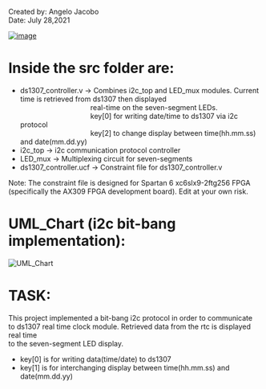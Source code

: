 Created by: Angelo Jacobo  
Date: July 28,2021  

[![image](https://user-images.githubusercontent.com/87559347/127265370-b189a2ca-7299-4331-a21f-5745ca604da7.png)](https://youtu.be/xc_hXEl5_Zc)

# Inside the src folder are:  
* ds1307_controller.v -> Combines i2c_top and LED_mux modules. Current time is retrieved from ds1307 then displayed  
&emsp;&emsp;&emsp;&emsp;&emsp;&emsp;&emsp;&emsp;&emsp;&emsp;real-time on the seven-segment LEDs.  
&emsp;&emsp;&emsp;&emsp;&emsp;&emsp;&emsp;&emsp;&emsp;&emsp;key[0] for writing date/time to ds1307 via i2c protocol  
&emsp;&emsp;&emsp;&emsp;&emsp;&emsp;&emsp;&emsp;&emsp;&emsp;key[2] to change display between time(hh.mm.ss) and date(mm.dd.yy)  
* i2c_top -> i2c communication protocol controller  
* LED_mux -> Multiplexing circuit for seven-segments  
* ds1307_controller.ucf -> Constraint file for ds1307_controller.v  

Note: The constraint file is designed for Spartan 6 xc6slx9-2ftg256 FPGA (specifically the AX309 FPGA development board). Edit at your own risk.  

# UML_Chart (i2c bit-bang implementation):
![UML_Chart](https://user-images.githubusercontent.com/87559347/127259379-dd459274-89d2-4dc5-b9bc-6219f04505ff.jpg)


# TASK:  
This project implemented a bit-bang i2c protocol in order to communicate    
to ds1307 real time clock module. Retrieved data from the rtc is displayed  real time   
to the seven-segment LED display.  
* key[0] is for writing data(time/date) to ds1307  
* key[1] is for interchanging display between time(hh.mm.ss) and date(mm.dd.yy)  
